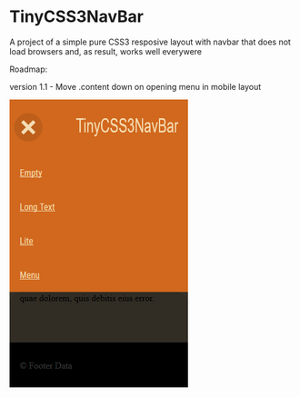 # TinyCSS3NavBar

A project of a simple pure CSS3 resposive layout with navbar that does not load browsers and, as result, works well everywere

Roadmap:

version 1.1 - Move .content down on opening menu in mobile layout

![The menu showcase](https://raw.githubusercontent.com/kaatinga/TinyCSS3NavBar/master/readme/example.gif)
